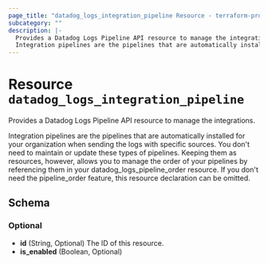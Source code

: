 ```yaml
---
page_title: "datadog_logs_integration_pipeline Resource - terraform-provider-datadog"
subcategory: ""
description: |-
  Provides a Datadog Logs Pipeline API resource to manage the integrations.
  Integration pipelines are the pipelines that are automatically installed for your organization when sending the logs with specific sources. You don't need to maintain or update these types of pipelines. Keeping them as resources, however, allows you to manage the order of your pipelines by referencing them in your datadoglogspipelineorder resource. If you don't need the pipelineorder feature, this resource declaration can be omitted.
---
```


# Resource `datadog_logs_integration_pipeline`

Provides a Datadog Logs Pipeline API resource to manage the integrations.

Integration pipelines are the pipelines that are automatically installed for your organization when sending the logs with specific sources. You don't need to maintain or update these types of pipelines. Keeping them as resources, however, allows you to manage the order of your pipelines by referencing them in your datadog_logs_pipeline_order resource. If you don't need the pipeline_order feature, this resource declaration can be omitted.



## Schema

### Optional

- **id** (String, Optional) The ID of this resource.
- **is_enabled** (Boolean, Optional)


